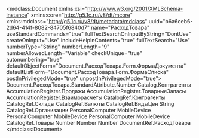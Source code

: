 <?xml version="1.0" encoding="UTF-8"?>
<mdclass:Document xmlns:xsi="http://www.w3.org/2001/XMLSchema-instance" xmlns:core="http://g5.1c.ru/v8/dt/mcore" xmlns:mdclass="http://g5.1c.ru/v8/dt/metadata/mdclass" uuid="b6a6ceb6-2d64-414f-8082-84705f6840d7" name="РасходТовара" useStandardCommands="true" fullTextSearchOnInputByString="DontUse" createOnInput="Use" includeHelpInContents="true" fullTextSearch="Use" numberType="String" numberLength="9" numberAllowedLength="Variable" checkUnique="true" autonumbering="true" defaultObjectForm="Document.РасходТовара.Form.ФормаДокумента" defaultListForm="Document.РасходТовара.Form.ФормаСписка" postInPrivilegedMode="true" unpostInPrivilegedMode="true">
    <inputByString>Document.РасходТовара.StandardAttribute.Number</inputByString>
    <basedOn>Catalog.Контрагенты</basedOn>
    <registerRecords>AccumulationRegister.Продажи</registerRecords>
    <registerRecords>AccumulationRegister.ТоварныеЗапасы</registerRecords>
    <registerRecords>AccumulationRegister.Взаиморасчеты</registerRecords>
  <synonym key="ru" value="Расход товара"/>
  <standardAttributes name="Posted" fullTextSearch="Use">
    <fillValue xsi:type="core:NullValue"/>
    <minValue xsi:type="core:NullValue"/>
    <maxValue xsi:type="core:NullValue"/>
  </standardAttributes>
  <standardAttributes name="Ref" fullTextSearch="Use">
    <fillValue xsi:type="core:NullValue"/>
    <minValue xsi:type="core:NullValue"/>
    <maxValue xsi:type="core:NullValue"/>
  </standardAttributes>
  <standardAttributes name="DeletionMark" fullTextSearch="Use">
    <fillValue xsi:type="core:NullValue"/>
    <minValue xsi:type="core:NullValue"/>
    <maxValue xsi:type="core:NullValue"/>
  </standardAttributes>
  <standardAttributes name="Date" fillChecking="ShowError" fullTextSearch="Use">
    <fillValue xsi:type="core:NullValue"/>
    <minValue xsi:type="core:NullValue"/>
    <maxValue xsi:type="core:NullValue"/>
  </standardAttributes>
  <standardAttributes name="Number" fullTextSearch="Use">
    <fillValue xsi:type="core:NullValue"/>
    <minValue xsi:type="core:NullValue"/>
    <maxValue xsi:type="core:NullValue"/>
  </standardAttributes>
  <help>
    <pages lang="ru"/>
  </help>
  <objectPresentation key="ru" value="Продажа"/>
  <extendedObjectPresentation key="ru" value="Продажа товара"/>
  <listPresentation key="ru" value="Продажи"/>
  <extendedListPresentation key="ru" value="Продажи товара"/>
  <explanation key="ru" value="Продажи товара со склада"/>
  <producedTypes>
    <objectType typeId="e5b8d5b7-d975-431e-a129-f4fc9224b5d7" valueTypeId="ae788819-f6c9-4aa7-9559-19dbc80fd55f"/>
    <refType typeId="6c336d45-ff9d-4e80-937d-ed9aa95cba41" valueTypeId="f8fd526f-8892-4bd3-9eea-715fa0aecc58"/>
    <selectionType typeId="49c67e02-dac2-482b-9e15-cfa352f6ce76" valueTypeId="3c5d5a04-ea11-4bf4-87b0-7423e3d35bc5"/>
    <listType typeId="20714d51-5d1b-4194-9e5d-7b27bdf09859" valueTypeId="ea5c7ab8-813c-4ec5-b0ea-2b620dac77fb"/>
    <managerType typeId="f2dc7cdf-9cea-4789-8300-554e0db401c4" valueTypeId="138f3cb8-5c14-4aca-9370-b9d3099f7a29"/>
  </producedTypes>
  <attributes uuid="6a0d444b-cd90-4c14-a9d4-dd6fa17e1ea7" name="Покупатель" fillChecking="ShowError" fillFromFillingValue="true" fullTextSearch="Use">
    <synonym key="ru" value="Покупатель"/>
    <type>
      <types>CatalogRef.Контрагенты</types>
    </type>
    <toolTip key="ru" value="Покупатель товара"/>
    <minValue xsi:type="core:NullValue"/>
    <maxValue xsi:type="core:NullValue"/>
    <fillValue xsi:type="core:ReferenceValue" value="Catalog.Контрагенты.EmptyRef"/>
  </attributes>
  <attributes uuid="07a5cc8d-f7f1-42fd-adb0-da1b1098ab9f" name="Склад" fillChecking="ShowError" fullTextSearch="Use">
    <synonym key="ru" value="Склад"/>
    <type>
      <types>CatalogRef.Склады</types>
    </type>
    <toolTip key="ru" value="Склад на который поступает товар"/>
    <minValue xsi:type="core:NullValue"/>
    <maxValue xsi:type="core:NullValue"/>
    <fillValue xsi:type="core:ReferenceValue" value="Catalog.Склады.EmptyRef"/>
  </attributes>
  <attributes uuid="9a66487c-96bb-4dda-9545-1af0ba030ccd" name="Валюта" fillChecking="ShowError" fullTextSearch="Use">
    <synonym key="ru" value="Валюта взиморасчетов"/>
    <type>
      <types>CatalogRef.Валюты</types>
    </type>
    <toolTip key="ru" value="Валюта, в которой указаны цены"/>
    <minValue xsi:type="core:NullValue"/>
    <maxValue xsi:type="core:NullValue"/>
    <fillValue xsi:type="core:ReferenceValue" value="Catalog.Валюты.EmptyRef"/>
  </attributes>
  <attributes uuid="5a84a06a-888a-447b-a523-bd60ce1342be" name="ВидЦен" fillChecking="ShowError" fullTextSearch="Use">
    <synonym key="ru" value="Вид цен"/>
    <type>
      <types>CatalogRef.ВидыЦен</types>
    </type>
    <minValue xsi:type="core:NullValue"/>
    <maxValue xsi:type="core:NullValue"/>
    <fillValue xsi:type="core:ReferenceValue" value="Catalog.ВидыЦен.EmptyRef"/>
  </attributes>
  <attributes uuid="3ac77c52-693e-40c0-bacf-c8b2b29b4e2e" name="ОбоснованиеОтгрузки" multiLine="true" extendedEdit="true" quickChoice="DontUse" createOnInput="Use" fullTextSearch="Use">
    <synonym key="ru" value="Обоснование отгрузки"/>
    <type>
      <types>String</types>
      <stringQualifiers/>
    </type>
    <minValue xsi:type="core:NullValue"/>
    <maxValue xsi:type="core:NullValue"/>
    <fillValue xsi:type="core:StringValue" value=""/>
  </attributes>
  <attributes uuid="7c9e7a6c-5145-4897-8a35-c311968f8281" name="Организация" fillChecking="ShowError" fullTextSearch="Use">
    <synonym key="ru" value="Организация"/>
    <type>
      <types>CatalogRef.Организации</types>
    </type>
    <minValue xsi:type="core:NullValue"/>
    <maxValue xsi:type="core:NullValue"/>
    <fillValue xsi:type="core:ReferenceValue" value="Catalog.Организации.EmptyRef"/>
  </attributes>
  <forms uuid="7e0974fe-e2ef-4d21-a947-56185fcd8b68" name="ФормаДокумента">
    <usePurposes>PersonalComputer</usePurposes>
    <usePurposes>MobileDevice</usePurposes>
    <synonym key="ru" value="Форма документа"/>
  </forms>
  <forms uuid="ae8d3201-24ab-4674-873c-e28b3c3a0797" name="ФормаСписка">
    <usePurposes>PersonalComputer</usePurposes>
    <usePurposes>MobileDevice</usePurposes>
    <synonym key="ru" value="Форма списка"/>
  </forms>
  <forms uuid="9f13a0dd-89af-4831-abd9-de88fd8f86ea" name="ОформлениеДоставки">
    <usePurposes>PersonalComputer</usePurposes>
    <usePurposes>MobileDevice</usePurposes>
    <synonym key="ru" value="Оформление доставки"/>
  </forms>
  <tabularSections uuid="527d25a6-ef3f-41f8-a898-3f650d3ce7ce" name="Товары" fillChecking="ShowError">
    <synonym key="ru" value="Товары"/>
    <standardAttributes name="LineNumber" fullTextSearch="Use">
      <fillValue xsi:type="core:NullValue"/>
      <minValue xsi:type="core:NullValue"/>
      <maxValue xsi:type="core:NullValue"/>
    </standardAttributes>
    <producedTypes>
      <objectType typeId="49de7c69-2de3-45b6-bd20-baebbcd8b238" valueTypeId="5001f001-2b35-4c98-89cf-3846a6e680a4"/>
      <rowType typeId="07659e5c-9089-4251-948e-3db0d4ed2596" valueTypeId="c184559f-0774-4c4c-a189-aae91c61b2dd"/>
    </producedTypes>
    <attributes uuid="a6257e5c-26c6-497c-9f7a-3fca27dc0712" name="Товар" fillChecking="ShowError" quickChoice="DontUse" createOnInput="Use" fullTextSearch="Use">
      <synonym key="ru" value="Товар"/>
      <type>
        <types>CatalogRef.Товары</types>
      </type>
      <toolTip key="ru" value="Товар"/>
      <minValue xsi:type="core:NullValue"/>
      <maxValue xsi:type="core:NullValue"/>
      <choiceParameterLinks name="ОстаткиПоСкладу" changeMode="DontChange" field="Document.РасходТовара.Attribute.Склад"/>
    </attributes>
    <attributes uuid="1b96c376-10ff-4849-a777-b7a2b0fc2cd9" name="Цена" markNegatives="true" fillChecking="ShowError" quickChoice="DontUse" createOnInput="Use" fullTextSearch="Use">
      <synonym key="ru" value="Цена"/>
      <type>
        <types>Number</types>
        <numberQualifiers precision="10" scale="2" nonNegative="true"/>
      </type>
      <toolTip key="ru" value="Цена товара"/>
      <minValue xsi:type="core:NullValue"/>
      <maxValue xsi:type="core:NullValue"/>
    </attributes>
    <attributes uuid="ac66ea56-0a60-42f4-a578-2e4760a250dc" name="Количество" fillChecking="ShowError" fullTextSearch="Use">
      <synonym key="ru" value="Количество"/>
      <type>
        <types>Number</types>
        <numberQualifiers precision="10" scale="2" nonNegative="true"/>
      </type>
      <toolTip key="ru" value="Количество товара"/>
      <minValue xsi:type="core:NullValue"/>
      <maxValue xsi:type="core:NullValue"/>
    </attributes>
    <attributes uuid="3651a812-ccbf-4cf6-a56c-cd1412046e36" name="Сумма" fillChecking="ShowError" quickChoice="DontUse" createOnInput="Use" fullTextSearch="Use">
      <synonym key="ru" value="Сумма"/>
      <type>
        <types>Number</types>
        <numberQualifiers precision="10" scale="2" nonNegative="true"/>
      </type>
      <toolTip key="ru" value="Сумма по товару"/>
      <minValue xsi:type="core:NullValue"/>
      <maxValue xsi:type="core:NullValue"/>
    </attributes>
  </tabularSections>
  <templates uuid="6b92c94c-b358-4ec7-b181-11c939cdce72" name="МакетПечати">
    <synonym key="ru" value="Макет печати"/>
  </templates>
  <templates uuid="01f97fb7-bac2-427a-a2e5-b6edefe4c0ff" name="БланкДоставки">
    <synonym key="ru" value="Бланк доставки"/>
  </templates>
  <commands uuid="542ec856-1045-4d55-a115-c8f68e567e18" name="ПечатьРасходнойНакладной" group="CommandGroup.Печать" parameterUseMode="Multiple" representation="Auto">
    <synonym key="ru" value="Печать расходной накладной"/>
    <commandParameterType>
      <types>DocumentRef.РасходТовара</types>
    </commandParameterType>
  </commands>
</mdclass:Document>
